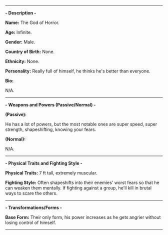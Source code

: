 -----

**- Description -**

**Name:** The God of Horror.

**Age:** Infinite.

**Gender:** Male.

**Country of Birth:** None.

**Ethnicity:** None.

**Personality:** Really full of himself, he thinks he's better than everyone. 

**Bio:**

N/A.

-----
**- Weapons and Powers (Passive/Normal) -**

**(Passive):**

He has a lot of powers, but the most notable ones are super speed, super strength, shapeshifting, knowing your fears. 

**(Normal):**

N/A.

-----
**- Physical Traits and Fighting Style -**

**Physical Traits:** 7 ft tall, extremely muscular.

**Fighting Style:** Often shapeshifts into their enemies' worst fears so that he can weaken them mentally. If fighting against a group, he'll kill in brutal ways to scare the others.

-----
**- Transformations/Forms -**

**Base Form:** Their only form, his power increases as he gets angrier without losing control of himself.

-----
